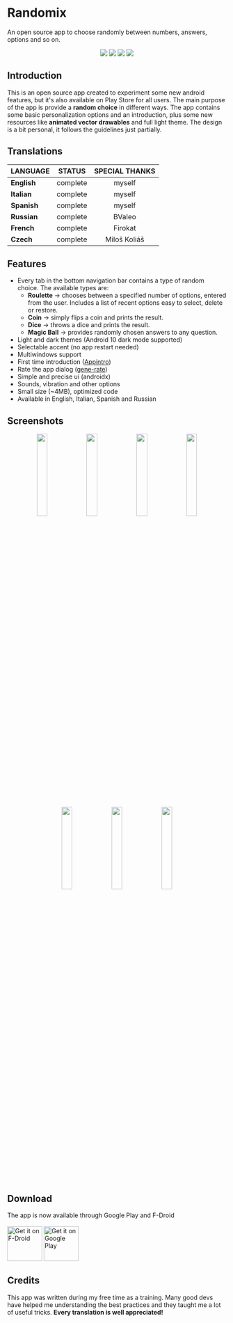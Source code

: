 # Randomix

An open source app to choose randomly between numbers, answers, options and so on.

<p align='center'>
  <a href='https://github.com/m-i-n-a-r/randomix/blob/master/LICENSE.md'><img src='https://img.shields.io/cocoapods/l/AFNetworking.svg'/></a>
  <img src='https://img.shields.io/badge/version-1.11.X-blue'/>
	<img src='https://img.shields.io/badge/status-released-success'/>
	<img src='https://img.shields.io/badge/-translations%20needed!-yellow'/>
</p>

## Introduction
This is an open source app created to experiment some new android features, but it's also available on Play Store for all users.
The main purpose of the app is provide a **random choice** in different ways. The app contains some basic personalization options and an introduction, plus some new resources like **animated vector drawables** and full light theme. The design is a bit personal, it follows the guidelines just partially.

## Translations

| LANGUAGE           | STATUS   | SPECIAL THANKS |
|:-------------------|:--------:|:--------------:|
| **English**        | complete | myself         |
| **Italian**        | complete | myself         |
| **Spanish**        | complete | myself         |
| **Russian**        | complete | BValeo         |
| **French**         | complete | Firokat        |
| **Czech**          | complete | Miloš Koliáš   |

## Features
- Every tab in the bottom navigation bar contains a type of random choice. The available types are:
  - **Roulette** -> chooses between a specified number of options, entered from the user. Includes a list of recent options easy to select, delete or restore.
  - **Coin** -> simply flips a coin and prints the result.
  - **Dice** -> throws a dice and prints the result.
  - **Magic Ball** -> provides randomly chosen answers to any question.
- Light and dark themes (Android 10 dark mode supported)
- Selectable accent (no app restart needed)
- Multiwindows support
- First time introduction ([Appintro](https://github.com/AppIntro/AppIntro))
- Rate the app dialog ([gene-rate](https://github.com/Pixplicity/gene-rate))
- Simple and precise ui (androidx)
- Sounds, vibration and other options
- Small size (~4MB), optimized code
- Available in English, Italian, Spanish and Russian

## Screenshots
<p align='center'>
  <img src='https://i.imgur.com/raYv9GL.png' width='22%'/>
  <img src='https://i.imgur.com/cfYrNfv.png' width='22%'/>
  <img src='https://i.imgur.com/aCZbxJj.png' width='22%'/>
  <img src='https://i.imgur.com/MR926AC.png' width='22%'/>
  <img src='https://i.imgur.com/JunGamA.png' width='22%'/>
  <img src='https://i.imgur.com/Z9F3NRN.png' width='22%'/>
  <img src='https://i.imgur.com/vHrsvIh.png' width='22%'/>
</p>

## Download
The app is now available through Google Play and F-Droid\
\
[<img src="https://fdroid.gitlab.io/artwork/badge/get-it-on.png"
     alt="Get it on F-Droid"
     height="80">](https://f-droid.org/it/packages/com.minar.randomix/)
<a href='https://play.google.com/store/apps/details?id=com.minar.randomix'>
[<img src="https://play.google.com/intl/en_us/badges/images/generic/en-play-badge.png"
     alt="Get it on Google Play"
     height="80">](https://play.google.com/intl/en_us/badges/images/apps/en-play-badge.png')

## Credits
This app was written during my free time as a training. Many good devs have helped me understanding the best practices and they taught me a lot of useful tricks. **Every translation is well appreciated!**
